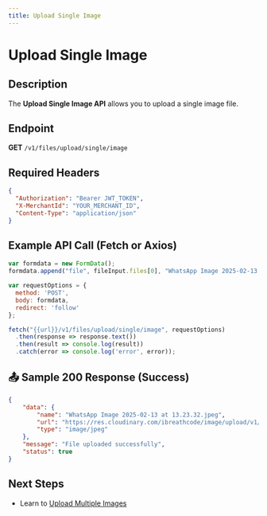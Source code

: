 ```yaml
---
title: Upload Single Image
---
```


# Upload Single Image

##  Description
The **Upload Single Image API** allows you to upload a single image file.

##  Endpoint
**GET** `/v1/files/upload/single/image`


##  Required Headers
```json
{
  "Authorization": "Bearer JWT_TOKEN",
  "X-MerchantId": "YOUR_MERCHANT_ID",
  "Content-Type": "application/json"
}
```

##  Example API Call (Fetch or Axios)
```javascript
var formdata = new FormData();
formdata.append("file", fileInput.files[0], "WhatsApp Image 2025-02-13 at 13.23.32.jpeg");

var requestOptions = {
  method: 'POST',
  body: formdata,
  redirect: 'follow'
};

fetch("{{url}}/v1/files/upload/single/image", requestOptions)
  .then(response => response.text())
  .then(result => console.log(result))
  .catch(error => console.log('error', error));
```

## 📤 Sample 200 Response (Success)
```json
{
    "data": {
        "name": "WhatsApp Image 2025-02-13 at 13.23.32.jpeg",
        "url": "https://res.cloudinary.com/ibreathcode/image/upload/v1/product/images/hzafjkvoeq5iiltgqic5",
        "type": "image/jpeg"
    },
    "message": "File uploaded successfully",
    "status": true
}
```

##  Next Steps
- Learn to [Upload Multiple Images](./upload-multiple-images.md)
